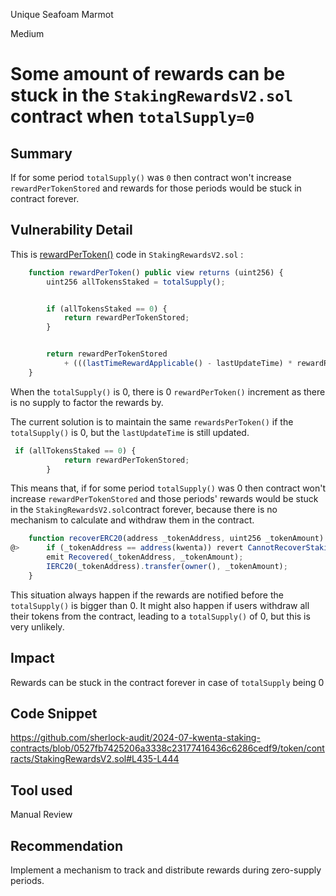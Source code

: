 Unique Seafoam Marmot

Medium

# Some amount of rewards can be stuck in the `StakingRewardsV2.sol` contract when `totalSupply=0`

## Summary
If for some period `totalSupply()` was `0` then contract won't increase `rewardPerTokenStored` and rewards for those periods would be stuck in contract forever.

## Vulnerability Detail
This is [rewardPerToken()](https://github.com/sherlock-audit/2024-07-kwenta-staking-contracts/blob/0527fb7425206a3338c23177416436c6286cedf9/token/contracts/StakingRewardsV2.sol#L435-L444) code in `StakingRewardsV2.sol` :
```js
    function rewardPerToken() public view returns (uint256) {
        uint256 allTokensStaked = totalSupply();


        if (allTokensStaked == 0) {
            return rewardPerTokenStored;
        }


        return rewardPerTokenStored
            + (((lastTimeRewardApplicable() - lastUpdateTime) * rewardRate * 1e18) / allTokensStaked);
    }
```
When the `totalSupply()` is 0, there is 0 `rewardPerToken()` increment as there is no supply to factor the rewards by.

The current solution is to maintain the same `rewardsPerToken()` if the `totalSupply()` is 0, but the `lastUpdateTime` is still updated.
```js
 if (allTokensStaked == 0) {
            return rewardPerTokenStored;
        }
```
This means that, if for some period `totalSupply()` was 0 then contract won't increase `rewardPerTokenStored` and those periods' rewards would be stuck in the `StakingRewardsV2.sol`contract forever, because there is no mechanism to calculate and withdraw them in the contract.
```js
    function recoverERC20(address _tokenAddress, uint256 _tokenAmount) external onlyOwner {
@>      if (_tokenAddress == address(kwenta)) revert CannotRecoverStakingToken();
        emit Recovered(_tokenAddress, _tokenAmount);
        IERC20(_tokenAddress).transfer(owner(), _tokenAmount);
    }
```
This situation always happen if the rewards are notified before the `totalSupply()` is bigger than 0. It might also happen if users withdraw all their tokens from the contract, leading to a `totalSupply()` of 0, but this is very unlikely.

## Impact
Rewards can be stuck in the contract forever in case of `totalSupply` being 0

## Code Snippet
https://github.com/sherlock-audit/2024-07-kwenta-staking-contracts/blob/0527fb7425206a3338c23177416436c6286cedf9/token/contracts/StakingRewardsV2.sol#L435-L444

## Tool used
Manual Review

## Recommendation
Implement a mechanism to track and distribute rewards during zero-supply periods.